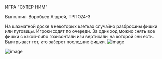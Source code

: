 ИГРА "СУПЕР НИМ"

Выполнил: Воробьев Андрей, ТРПО24-3

На шахматной доске в некоторых клетках случайно разбросаны фишки или пуговицы. 
Игроки ходят по очереди. За один ход можно снять все фишки с какой-либо горизонтали или вертикали, на которой они есть. 
Выигрывает тот, кто заберет последние фишки.
![image](https://github.com/user-attachments/assets/175e1e7b-61d7-4d9c-a232-d9ee2cb156e7)

![image](https://github.com/user-attachments/assets/fd2a180a-2b02-4498-95a4-8a616b88833c)

